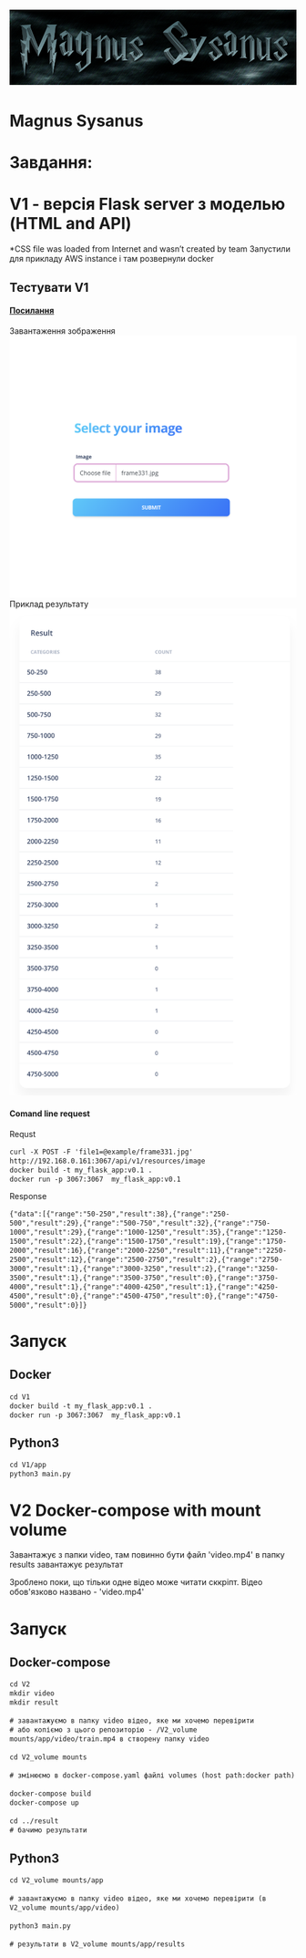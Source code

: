 # ![Magnus Sysanus](example/logo_team.png)
# Magnus Sysanus


# Завдання:


# V1 - версія Flask server з моделью (HTML and API)
*CSS file was loaded from Internet and wasn’t created by team
Запустили для прикладу AWS instance і там розвернули docker 

## Тестувати  V1
#### [Посилання](http://18.221.119.206:3067/)
Завантаження зображення
![Фото тесту](example/web1.png)
Приклад результату
![Фото тесту](example/web2.png)


#### Comand line request

Requst
```
curl -X POST -F 'file1=@example/frame331.jpg'  http://192.168.0.161:3067/api/v1/resources/image 
docker build -t my_flask_app:v0.1 . 
docker run -p 3067:3067  my_flask_app:v0.1
```
Response
```
{"data":[{"range":"50-250","result":38},{"range":"250-500","result":29},{"range":"500-750","result":32},{"range":"750-1000","result":29},{"range":"1000-1250","result":35},{"range":"1250-1500","result":22},{"range":"1500-1750","result":19},{"range":"1750-2000","result":16},{"range":"2000-2250","result":11},{"range":"2250-2500","result":12},{"range":"2500-2750","result":2},{"range":"2750-3000","result":1},{"range":"3000-3250","result":2},{"range":"3250-3500","result":1},{"range":"3500-3750","result":0},{"range":"3750-4000","result":1},{"range":"4000-4250","result":1},{"range":"4250-4500","result":0},{"range":"4500-4750","result":0},{"range":"4750-5000","result":0}]}
```


# Запуск
## Docker 
```
cd V1
docker build -t my_flask_app:v0.1 . 
docker run -p 3067:3067  my_flask_app:v0.1
```

## Python3
```
cd V1/app
python3 main.py  
```


# V2 Docker-compose with mount volume 
Завантажує з папки video, там повинно бути файл 'video.mp4'
в папку results завантажує результат

Зроблено поки, що тільки одне відео може читати сккріпт.  Відео обов'язково названо - 'video.mp4'

# Запуск

## Docker-compose

```
cd V2
mkdir video
mkdir result

# завантажуємо в папку video відео, яке ми хочемо перевірити
# або копіємо з цього репозиторію - /V2_volume mounts/app/video/train.mp4 в створену папку video

cd V2_volume mounts

# змінюємо в docker-compose.yaml файлі volumes (host path:docker path)

docker-compose build 
docker-compose up

cd ../result
# бачимо результати 
```

## Python3


```
cd V2_volume mounts/app

# завантажуємо в папку video відео, яке ми хочемо перевірити (в V2_volume mounts/app/video)

python3 main.py

# результати в V2_volume mounts/app/results
```
